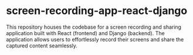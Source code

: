 # screen-recording-app-react-django
This repository houses the codebase for a screen recording and sharing application built with React (frontend) and Django (backend). The application allows users to effortlessly record their screens and share the captured content seamlessly. 
